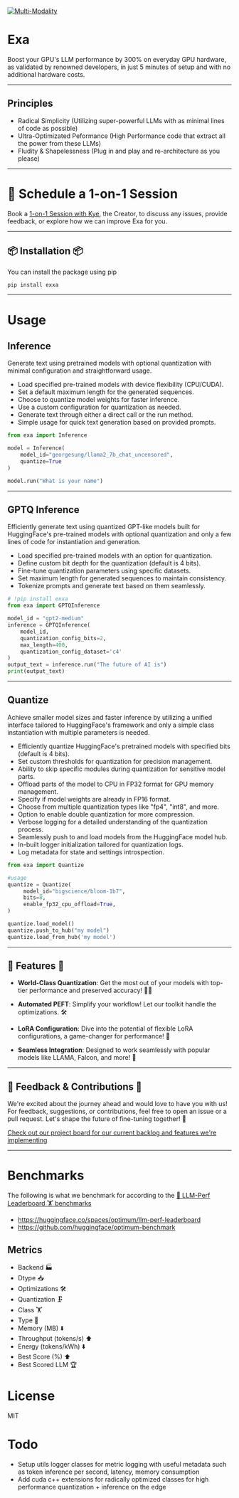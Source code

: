 [![Multi-Modality](agorabanner.png)](https://discord.gg/qUtxnK2NMf)

# Exa
Boost your GPU's LLM performance by 300% on everyday GPU hardware, as validated by renowned developers, in just 5 minutes of setup and with no additional hardware costs.

-----

## Principles
- Radical Simplicity (Utilizing super-powerful LLMs with as minimal lines of code as possible)
- Ultra-Optimizated Peformance (High Performance code that extract all the power from these LLMs)
- Fludity & Shapelessness (Plug in and play and re-architecture as you please)

---

# 🤝 Schedule a 1-on-1 Session
Book a [1-on-1 Session with Kye](https://calendly.com/apacai/agora), the Creator, to discuss any issues, provide feedback, or explore how we can improve Exa for you.

---

## 📦 Installation 📦
You can install the package using pip

```bash
pip install exxa
```
-----



# Usage

## Inference
Generate text using pretrained models with optional quantization with minimal configuration and straightforward usage.

- Load specified pre-trained models with device flexibility (CPU/CUDA).
- Set a default maximum length for the generated sequences.
- Choose to quantize model weights for faster inference.
- Use a custom configuration for quantization as needed.
- Generate text through either a direct call or the run method.
- Simple usage for quick text generation based on provided prompts.

```python
from exa import Inference

model = Inference(
    model_id="georgesung/llama2_7b_chat_uncensored",
    quantize=True
)

model.run("What is your name")
```
---

## GPTQ Inference
Efficiently generate text using quantized GPT-like models built for HuggingFace's pre-trained models with optional quantization and only a few lines of code for instantiation and generation.

- Load specified pre-trained models with an option for quantization.
- Define custom bit depth for the quantization (default is 4 bits).
- Fine-tune quantization parameters using specific datasets.
- Set maximum length for generated sequences to maintain consistency.
- Tokenize prompts and generate text based on them seamlessly.

```python
# !pip install exxa
from exa import GPTQInference

model_id = "gpt2-medium"
inference = GPTQInference(
    model_id, 
    quantization_config_bits=2, 
    max_length=400, 
    quantization_config_dataset='c4'
)
output_text = inference.run("The future of AI is")
print(output_text)
```
---

## Quantize
Achieve smaller model sizes and faster inference by utilizing a unified interface tailored to HuggingFace's framework and only a simple class instantiation with multiple parameters is needed.
- Efficiently quantize HuggingFace's pretrained models with specified bits (default is 4 bits).
- Set custom thresholds for quantization for precision management.
- Ability to skip specific modules during quantization for sensitive model parts.
- Offload parts of the model to CPU in FP32 format for GPU memory management.
- Specify if model weights are already in FP16 format.
- Choose from multiple quantization types like "fp4", "int8", and more.
- Option to enable double quantization for more compression.
- Verbose logging for a detailed understanding of the quantization process.
- Seamlessly push to and load models from the HuggingFace model hub.
- In-built logger initialization tailored for quantization logs.
- Log metadata for state and settings introspection.


```python
from exa import Quantize

#usage
quantize = Quantize(
     model_id="bigscience/bloom-1b7",
     bits=8,
     enable_fp32_cpu_offload=True,
)

quantize.load_model()
quantize.push_to_hub("my model")
quantize.load_from_hub('my model')


```

-----

## 🎉 Features 🎉

- **World-Class Quantization**: Get the most out of your models with top-tier performance and preserved accuracy! 🏋️‍♂️
  
- **Automated PEFT**: Simplify your workflow! Let our toolkit handle the optimizations. 🛠️

- **LoRA Configuration**: Dive into the potential of flexible LoRA configurations, a game-changer for performance! 🌌

- **Seamless Integration**: Designed to work seamlessly with popular models like LLAMA, Falcon, and more! 🤖

----

## 💌 Feedback & Contributions 💌

We're excited about the journey ahead and would love to have you with us! For feedback, suggestions, or contributions, feel free to open an issue or a pull request. Let's shape the future of fine-tuning together! 🌱

[Check out our project board for our current backlog and features we're implementing](https://github.com/users/kyegomez/projects/8/views/2)

------

# Benchmarks
The following is what we benchmark for according to the [🤗 LLM-Perf Leaderboard 🏋️ benchmarks](https://huggingface.co/spaces/optimum/llm-perf-leaderboard)


- https://huggingface.co/spaces/optimum/llm-perf-leaderboard
- https://github.com/huggingface/optimum-benchmark

## Metrics 
- Backend 🏭
- Dtype 📥
- Optimizations 🛠️
- Quantization 🗜️
- Class 🏋️
- Type 🤗
- Memory (MB) ⬇️
- Throughput (tokens/s) ⬆️
- Energy (tokens/kWh) ⬇️
- Best Score (%) ⬆️
- Best Scored LLM 🏆

# License
MIT

# Todo

- Setup utils logger classes for metric logging with useful metadata such as token inference per second, latency, memory consumption
- Add cuda c++ extensions for radically optimized classes for high performance quantization + inference on the edge



